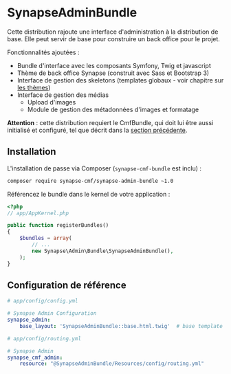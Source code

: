 # SynapseAdminBundle

Cette distribution rajoute une interface d'administration à la distribution de base.
Elle peut servir de base pour construire un back office pour le projet.

Fonctionnalités ajoutées :

 - Bundle d'interface avec les composants Symfony, Twig et javascript
 - Thème de back office Synapse (construit avec Sass et Bootstrap 3)
 - Interface de gestion des skeletons (templates globaux - voir chapitre sur [les thèmes](../4_modules/1_decorator/2_themes.md))
 - Interface de gestion des médias
    - Upload d'images
    - Module de gestion des métadonnées d'images et formatage

**Attention** : cette distribution requiert le CmfBundle, qui doit lui être aussi initialisé et configuré, tel que décrit dans la [section précédente](1_cmf_bundle.md).

## Installation

L'installation de passe via Composer (`synapse-cmf-bundle` est inclu) :
```bash
composer require synapse-cmf/synapse-admin-bundle ~1.0
```

Référencez le bundle dans le kernel de votre application :
```php
<?php
// app/AppKernel.php

public function registerBundles()
{
    $bundles = array(
        // ...
        new Synapse\Admin\Bundle\SynapseAdminBundle(),
    );
}
```

## Configuration de référence

```yml
# app/config/config.yml

# Synapse Admin Configuration
synapse_admin:
    base_layout: 'SynapseAdminBundle::base.html.twig'  # base template to use for all Synapse admin Twig templates (use extends keywords, see the template to guess all used blocks)
```

```yml
# app/config/routing.yml

# Synapse Admin
synapse_cmf_admin:
    resource: "@SynapseAdminBundle/Resources/config/routing.yml"
```
